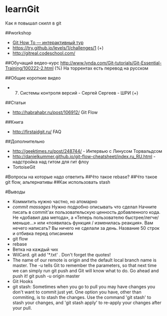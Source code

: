 # learnGit
Как я повышал скилл в git

##workshop
+ [Git How To — интерактивный тур](http://githowto.com/ru)
+ https://try.github.io/levels/1/challenges/1 (+)
+ http://gitreal.codeschool.com/

##Обучащий ведео-курс
http://www.lynda.com/Git-tutorials/Git-Essential-Training/100222-2.html (%)
На торрентах есть перевод на русском

##Общие короткие видео
+ 007. Системы контроля версий - Сергей Сергеев - ШРИ (+)

##Cтатьи
- http://habrahabr.ru/post/106912/ Git Flow


##Книга
- http://firstaidgit.ru/ FAQ

##Дополнительно
+ http://geektimes.ru/post/248744/ - Интервью с Линусом Торвальдсом
+ http://danielkummer.github.io/git-flow-cheatsheet/index.ru_RU.html - надстройка над гитом для гит флоу
+ TortoiseGit 


#Вопросы на которые надо ответить
##Что такое rebase?
##Что такое git flow, альтернативы
##Как использовать stash

#Выводы

+ Коммитить нужно частно, но атомарно
+ *commit massages*
  Нужно подробно описывать что сделал
  Начните писать в commit'ах пользовательскую ценность добавленного кода. Не «добавил два метода», а «Теперь пользователю быстрее/легче/меньше...» или «появилась функция / изменилась реакция». Вам нечего написать? Вы ничего не сделали за день.
  Название 50 строк и отбивка перед описанием
+ git flow
+ rebase
+ Ветка на каждый чих
+ WilCard. git add '*.txt' . Don't forget the quotes!
+ The name of our remote is origin and the default local branch name is master. The -u tells Git to remember the parameters, so that next time we can simply run git push and Git will know what to do. Go ahead and push it!
git push -u origin master
+ Git Hooks
+ git stash:
Sometimes when you go to pull you may have changes you don't want to commit just yet. One option you have, other than commiting, is to stash the changes.
Use the command 'git stash' to stash your changes, and 'git stash apply' to re-apply your changes after your pull.
